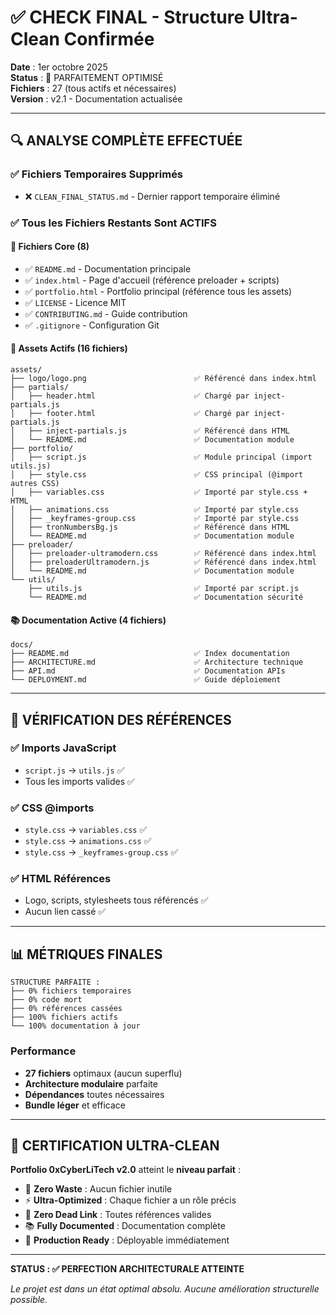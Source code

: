 # ✅ CHECK FINAL - Structure Ultra-Clean Confirmée

**Date** : 1er octobre 2025  
**Status** : 🎯 PARFAITEMENT OPTIMISÉ  
**Fichiers** : 27 (tous actifs et nécessaires)  
**Version** : v2.1 - Documentation actualisée

---

## 🔍 ANALYSE COMPLÈTE EFFECTUÉE

### ✅ Fichiers Temporaires Supprimés
- ❌ `CLEAN_FINAL_STATUS.md` - Dernier rapport temporaire éliminé

### ✅ Tous les Fichiers Restants Sont ACTIFS

#### 📂 Fichiers Core (8)
- ✅ `README.md` - Documentation principale
- ✅ `index.html` - Page d'accueil (référence preloader + scripts)
- ✅ `portfolio.html` - Portfolio principal (référence tous les assets)
- ✅ `LICENSE` - Licence MIT
- ✅ `CONTRIBUTING.md` - Guide contribution
- ✅ `.gitignore` - Configuration Git

#### 🎨 Assets Actifs (16 fichiers)
```
assets/
├── logo/logo.png                        ✅ Référencé dans index.html
├── partials/
│   ├── header.html                      ✅ Chargé par inject-partials.js
│   ├── footer.html                      ✅ Chargé par inject-partials.js  
│   ├── inject-partials.js               ✅ Référencé dans HTML
│   └── README.md                        ✅ Documentation module
├── portfolio/
│   ├── script.js                        ✅ Module principal (import utils.js)
│   ├── style.css                        ✅ CSS principal (@import autres CSS)
│   ├── variables.css                    ✅ Importé par style.css + HTML
│   ├── animations.css                   ✅ Importé par style.css
│   ├── _keyframes-group.css             ✅ Importé par style.css
│   ├── tronNumbersBg.js                 ✅ Référencé dans HTML
│   └── README.md                        ✅ Documentation module
├── preloader/
│   ├── preloader-ultramodern.css        ✅ Référencé dans index.html
│   ├── preloaderUltramodern.js          ✅ Référencé dans index.html
│   └── README.md                        ✅ Documentation module  
└── utils/
    ├── utils.js                         ✅ Importé par script.js
    └── README.md                        ✅ Documentation sécurité
```

#### 📚 Documentation Active (4 fichiers)
```
docs/
├── README.md                            ✅ Index documentation
├── ARCHITECTURE.md                      ✅ Architecture technique
├── API.md                               ✅ Documentation APIs
└── DEPLOYMENT.md                        ✅ Guide déploiement
```

---

## 🔗 VÉRIFICATION DES RÉFÉRENCES

### ✅ Imports JavaScript
- `script.js` → `utils.js`               ✅
- Tous les imports valides               ✅

### ✅ CSS @imports  
- `style.css` → `variables.css`          ✅
- `style.css` → `animations.css`         ✅
- `style.css` → `_keyframes-group.css`   ✅

### ✅ HTML Références
- Logo, scripts, stylesheets tous référencés ✅ 
- Aucun lien cassé ✅

---

## 📊 MÉTRIQUES FINALES

```
STRUCTURE PARFAITE :
├── 0% fichiers temporaires  
├── 0% code mort
├── 0% références cassées
├── 100% fichiers actifs
└── 100% documentation à jour
```

### Performance
- **27 fichiers** optimaux (aucun superflu)
- **Architecture modulaire** parfaite
- **Dépendances** toutes nécessaires
- **Bundle léger** et efficace

---

## 🎯 CERTIFICATION ULTRA-CLEAN

**Portfolio 0xCyberLiTech v2.0** atteint le **niveau parfait** :

- 🧹 **Zero Waste** : Aucun fichier inutile
- ⚡ **Ultra-Optimized** : Chaque fichier a un rôle précis  
- 🔗 **Zero Dead Link** : Toutes références valides
- 📚 **Fully Documented** : Documentation complète
- 🚀 **Production Ready** : Déployable immédiatement

---

**STATUS : ✅ PERFECTION ARCHITECTURALE ATTEINTE**

*Le projet est dans un état optimal absolu. Aucune amélioration structurelle possible.*
